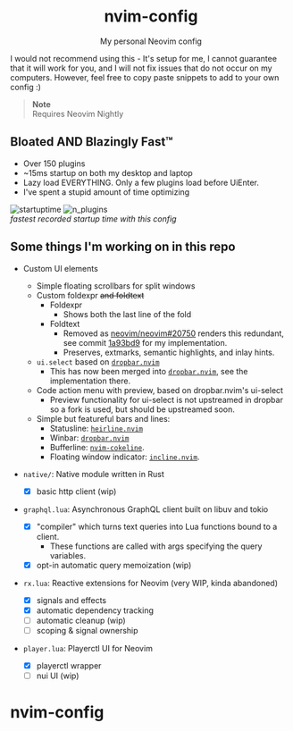 <div align="center">
  <h1>nvim-config</h1>
  <p>My personal Neovim config</p>
</div>

I would not recommend using this - It's setup for me,
I cannot guarantee that it will work for you, and I will not fix issues that
do not occur on my computers. However, feel free to copy paste snippets
to add to your own config :)

> **Note**<br>
> Requires Neovim Nightly

## Bloated AND Blazingly Fast™

- Over 150 plugins
- ~15ms startup on both my desktop and laptop
- Lazy load EVERYTHING. Only a few plugins load before UiEnter.
- I've spent a stupid amount of time optimizing

![startuptime](https://github.com/willothy/nvim-config/assets/38540736/43c942d4-e6ec-4c15-ae52-463cd9eb896e)
![n_plugins](https://github.com/willothy/nvim-config/assets/38540736/e2902140-76fb-4291-b1d3-2f8f5d007889)<br>
*fastest recorded startup time with this config*

## Some things I'm working on in this repo

- Custom UI elements
  - Simple floating scrollbars for split windows
  - Custom foldexpr <strike>and foldtext</strike>
    - Foldexpr
      - Shows both the last line of the fold
    - Foldtext
      - Removed as [neovim/neovim#20750](https://github.com/neovim/neovim/pull/20750) renders this redundant,
        see commit [1a93bd9](https://github.com/willothy/nvim-config/commit/1a93bd9eae4ffd4136ad4ac6d15c6f9974b27864) for my implementation.
      - Preserves, extmarks, semantic highlights, and inlay hints.
  - `ui.select` based on [`dropbar.nvim`](https://github.com/Bekaboo/dropbar.nvim)
    - This has now been merged into [`dropbar.nvim`](https://github.com/Bekaboo/dropbar.nvim), see the implementation there.
  - Code action menu with preview, based on dropbar.nvim's ui-select
    - Preview functionality for ui-select is not upstreamed in dropbar
      so a fork is used, but should be upstreamed soon.
  - Simple but featureful bars and lines:
    - Statusline: [`heirline.nvim`](https://github.com/rebelot/heirline.nvim)
    - Winbar: [`dropbar.nvim`](https://github.com/Bekaboo/dropbar.nvim)
    - Bufferline: [`nvim-cokeline`](https://github.com/willothy/nvim-cokeline).
    - Floating window indicator: [`incline.nvim`](https://github.com/b0o/incline.nvim).

- `native/`: Native module written in Rust
  - [x] basic http client (wip)
- `graphql.lua`: Asynchronous GraphQL client built on libuv and tokio
  - [x] "compiler" which turns text queries into Lua functions bound to a client.
    - These functions are called with args specifying the query variables.
  - [x] opt-in automatic query memoization (wip)

- `rx.lua`: Reactive extensions for Neovim (very WIP, kinda abandoned)
  - [x] signals and effects
  - [x] automatic dependency tracking
  - [ ] automatic cleanup (wip)
  - [ ] scoping & signal ownership
- `player.lua`: Playerctl UI for Neovim
  - [x] playerctl wrapper
  - [ ] nui UI (wip)
# nvim-config
